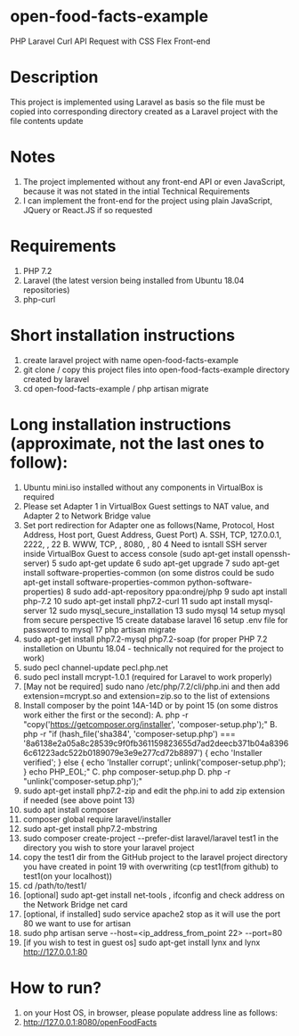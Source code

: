 # open-food-facts-example
PHP Laravel Curl API Request with CSS Flex Front-end
# Description
This project is implemented using Laravel as basis so the file must be copied into corresponding directory created as a Laravel project with the file contents update
# Notes
1. The project implemented without any front-end API or even JavaScript, because it was not stated in the intial Technical Requirements
2. I can implement the front-end for the project using plain JavaScript, JQuery or React.JS if so requested 
# Requirements
1. PHP 7.2
2. Laravel (the latest version being installed from Ubuntu 18.04 repositories)
3. php-curl
# Short installation instructions
1. create laravel project with name open-food-facts-example
2. git clone / copy this project files into open-food-facts-example directory created by laravel
3. cd open-food-facts-example / php artisan migrate
# Long installation instructions (approximate, not the last ones to follow):
1. Ubuntu mini.iso installed without any components in VirtualBox is required
2. Please set Adapter 1 in VirtualBox Guest settings to NAT value, and Adapter 2 to Network Bridge value
3. Set port redirection for Adapter one as follows(Name, Protocol, Host Address, Host port, Guest Address, Guest Port)
A. SSH, TCP, 127.0.0.1, 2222, , 22
B. WWW, TCP, , 8080, , 80
4 Need to isntall SSH server inside VirtualBox Guest to access console (sudo apt-get install openssh-server)
5 sudo apt-get update
6 sudo apt-get upgrade
7 sudo apt-get install software-properties-common (on some distros could be sudo apt-get install software-properties-common python-software-properties)
8 sudo add-apt-repository ppa:ondrej/php
9 sudo apt install php-7.2
10  sudo apt-get install php7.2-curl
11  sudo apt install mysql-server
12 sudo mysql_secure_installation 
13 sudo mysql 
14 setup mysql from secure perspective
15 create database laravel
16 setup .env file for password to mysql
17 php artisan migrate
10. sudo apt-get install php7.2-mysql php7.2-soap (for proper PHP 7.2 installetion on Ubuntu 18.04 - technically not required for the project to work)
11. sudo pecl channel-update pecl.php.net
12. sudo pecl install mcrypt-1.0.1 (required for Laravel to work properly)
13. [May not be required] sudo nano /etc/php/7.2/cli/php.ini and then add extension=mcrypt.so and extension=zip.so to the list of extensions
14. Install composer by the point 14A-14D or by point 15 (on some distros work either the first or the second):
A. php -r "copy('https://getcomposer.org/installer', 'composer-setup.php');"
B. php -r "if (hash_file('sha384', 'composer-setup.php') === '8a6138e2a05a8c28539c9f0fb361159823655d7ad2deecb371b04a83966c61223adc522b0189079e3e9e277cd72b8897') { echo 'Installer verified'; } else { echo 'Installer corrupt'; unlink('composer-setup.php'); } echo PHP_EOL;"
C. php composer-setup.php
D. php -r "unlink('composer-setup.php');"
15. sudo apt-get install php7.2-zip and edit the php.ini to add zip extension if needed (see above point 13)
16. sudo apt install composer
17. composer global require laravel/installer
18. sudo apt-get install php7.2-mbstring
19. sudo composer create-project --prefer-dist laravel/laravel test1 in the directory you wish to store your laravel project
20. copy the test1 dir from the GitHub project to the laravel project directory you have created in point 19 with overwriting (cp test1(from github) to test1(on your localhost))
21. cd /path/to/test1/
22. [optional] sudo apt-get install net-tools , ifconfig and check address on the Network Bridge net card
23. [optional, if installed] sudo service apache2 stop as it will use the port 80 we want to use for artisan
24. sudo php artisan serve --host=<ip_address_from_point 22>  --port=80
25. [if you wish to test in guest os] sudo apt-get install lynx and lynx http://127.0.0.1:80

# How to run?
1. on your Host OS, in browser, please populate address line as follows:
2. http://127.0.0.1:8080/openFoodFacts
